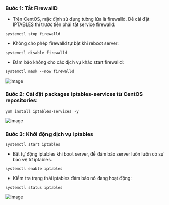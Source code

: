 ### Bước 1: Tắt FirewallD

- Trên CentOS, mặc định sử dụng tường lửa là firewalld. Để cài đặt IPTABLES thì trước tiên phải tắt service firewalld:

```
systemctl stop firewalld
```

- Không cho phép firewalld tự bật khi reboot server:

```
systemctl disable firewalld
```

- Đảm bảo không cho các dịch vụ khác start firewalld:

```
systemctl mask --now firewalld
```

![image](https://user-images.githubusercontent.com/111716161/194684463-9b5ee107-79d3-497f-8ae5-13ee1f63f5ff.png)

### Bước 2: Cài đặt packages iptables-services từ CentOS repositories:

```
yum install iptables-services -y
```
 
![image](https://user-images.githubusercontent.com/111716161/194684483-337cdea4-df6c-4faf-8b9b-18a035efc59a.png)

### Bước 3: Khởi động dịch vụ iptables

```
systemctl start iptables
```

- Bật tự động iptables khi boot server, để đảm bảo server luôn luôn có sự bảo vệ từ iptables.

```
systemctl enable iptables
```

- Kiểm tra trạng thái iptables đảm bảo nó đang hoạt động:

```
systemctl status iptables
```

![image](https://user-images.githubusercontent.com/111716161/194684513-64bf26af-b8c6-49c8-b85d-a985caa4f1bc.png)
